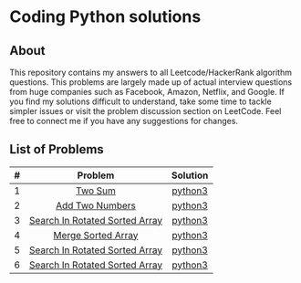 # Coding Python solutions
## About
This repository contains my answers to all Leetcode/HackerRank algorithm questions. This problems are largely made up of actual interview questions from huge companies such as Facebook, Amazon, Netflix, and Google. If you find my solutions difficult to understand, take some time to tackle simpler issues or visit the problem discussion section on LeetCode. Feel free to connect me if you have any suggestions for changes.

## List of Problems
| # | Problem | Solution |
| :----: | :-----------------------------: | :----: |
| 1 | [Two Sum](https://leetcode.com/problems/two-sum/)| [python3](https://github.com/sushant097/Data-Structure-Algorithms-Collections-Python/blob/master/coding_solutions/interview_related/TwoSum.py) |
| 2 | [Add Two Numbers](https://leetcode.com/problems/add-two-numbers/)| [python3](https://github.com/sushant097/Data-Structure-Algorithms-Collections-Python/blob/master/coding_solutions/interview_related/AddTwoNum.py) |
| 3 | [Search In Rotated Sorted Array](https://leetcode.com/problems/search-in-rotated-sorted-array/)| [python3](https://github.com/sushant097/Data-Structure-Algorithms-Collections-Python/blob/master/coding_solutions/interview_related/SearchInRotatedSortedArray.py) |
| 4 | [Merge Sorted Array](https://leetcode.com/problems/merge-sorted-array/)| [python3](https://github.com/sushant097/Data-Structure-Algorithms-Collections-Python/blob/master/coding_solutions/interview_related/MergeSorted.py) |
| 5 | [Search In Rotated Sorted Array](https://leetcode.com/problems/first-bad-version/)| [python3](https://github.com/sushant097/Data-Structure-Algorithms-Collections-Python/blob/master/coding_solutions/interview_related/FirstBadVersion.py) |
| 6 | [Search In Rotated Sorted Array](https://leetcode.com/problems/best-time-to-buy-and-sell-stock/)| [python3](https://github.com/sushant097/Data-Structure-Algorithms-Collections-Python/blob/master/coding_solutions/interview_related/BestTimeToBuySell.py) |

